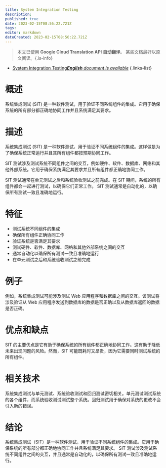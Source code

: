 ```yaml
---
title: System Integration Testing
description: 
published: true
date: 2023-02-15T08:56:22.721Z
tags: 
editor: markdown
dateCreated: 2023-02-15T08:56:22.721Z
---
```


> 本文已使用 **Google Cloud Translation API 自动翻译**。
某些文档最好以原文阅读。{.is-info}



- [System Integration Testing***English** document is available*](/en/Knowledge-base/Dictionary/system-integration-testing)
{.links-list}


# 概述
系统集成测试 (SIT) 是一种软件测试，用于验证不同系统组件的集成。它用于确保系统的所有部分都正确地协同工作并且系统满足其要求。

# 描述
系统集成测试 (SIT) 是一种软件测试，用于验证不同系统组件的集成。这样做是为了确保系统正常运行并且其所有组件都按预期协同工作。

SIT 测试涉及测试系统不同组件之间的交互，例如硬件、软件、数据库、网络和其他外部系统。它用于确保系统满足其要求并且所有组件都正确地协同工作。

SIT 测试通常在单元测试之后和系统验收测试之前完成。在 SIT 期间，系统的所有组件都会一起进行测试，以确保它们正常工作。 SIT 测试通常是自动化的，以确保所有测试一致且准确地运行。

# 特征
- 测试系统不同组件的集成
- 确保所有组件正确协同工作
- 验证系统是否满足其要求
- 测试硬件、软件、数据库、网络和其他外部系统之间的交互
- 通常自动化以确保所有测试一致且准确地运行
- 在单元测试之后和系统验收测试之前完成

# 例子
例如，系统集成测试可能涉及测试 Web 应用程序和数据库之间的交互。该测试将涉及验证从 Web 应用程序发送到数据库的数据是否正确以及从数据库返回的数据是否正确。

# 优点和缺点
SIT 的主要优点是它有助于确保系统的所有组件都正确地协同工作。这有助于降低未来出现问题的风险。然而，SIT 可能既耗时又昂贵，因为它需要同时测试系统的所有组件。

# 相关技术
系统集成测试与单元测试、系统验收测试和回归测试密切相关。单元测试测试系统的各个组件，而系统验收测试测试整个系统。回归测试用于确保对系统的更改不会引入新的错误。

# 结论
系统集成测试（SIT）是一种软件测试，用于验证不同系统组件的集成。它用于确保系统的所有部分都正确地协同工作并且系统满足其要求。 SIT 测试涉及测试系统不同组件之间的交互，并且通常是自动化的，以确保所有测试一致且准确地运行。